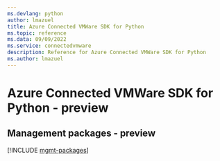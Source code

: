```yaml
---
ms.devlang: python
author: lmazuel
title: Azure Connected VMWare SDK for Python
ms.topic: reference
ms.data: 09/09/2022
ms.service: connectedvmware
description: Reference for Azure Connected VMWare SDK for Python
ms.author: lmazuel
---
```

# Azure Connected VMWare SDK for Python - preview

## Management packages - preview
[!INCLUDE [mgmt-packages](connected-vmware-mgmt-index.md)]